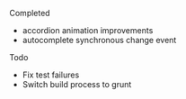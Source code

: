 Completed

* accordion animation improvements
* autocomplete synchronous change event

Todo

* Fix test failures
* Switch build process to grunt
